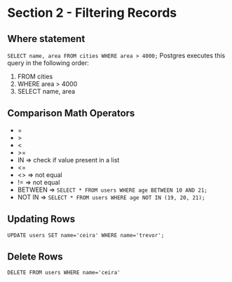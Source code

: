 # Section 2 - Filtering Records
## Where statement
`SELECT name, area FROM cities WHERE area > 4000;`
Postgres executes this query in the following order:
1. FROM cities
2. WHERE area > 4000
3. SELECT name, area

## Comparison Math Operators
- =
- \>
- <
- \>=
- IN => check if value present in a list
- <=
- <> => not equal
- != => not equal
- BETWEEN => `SELECT * FROM users WHERE age BETWEEN 10 AND 21;`
- NOT IN => `SELECT * FROM users WHERE age NOT IN (19, 20, 21);`

## Updating Rows
`UPDATE users SET name='ceira' WHERE name='trevor';`

## Delete Rows
`DELETE FROM users WHERE name='ceira'`
